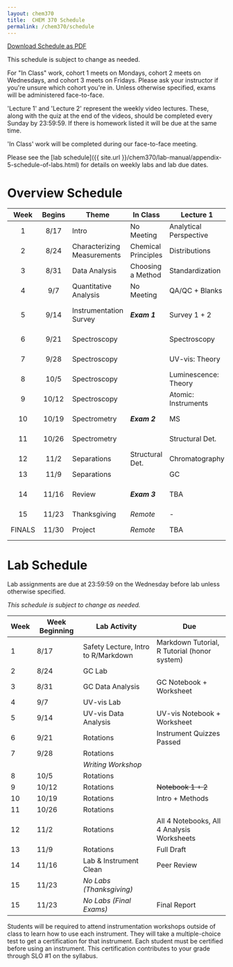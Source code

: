 ```yaml
---
layout: chem370
title:  CHEM 370 Schedule
permalink: /chem370/schedule
---
```


<a class="quicklink" href="https://github.com/alphonse/alphonse.github.io/raw/master/chem370/pdf/schedule.pdf" target="blank">Download Schedule as  PDF</a>

This schedule is subject to change as needed.

For "In Class" work, cohort 1 meets on Mondays, cohort 2 meets on Wednesdays, and cohort 3 meets on Fridays.  Please ask your instructor if you're unsure which cohort you're in.  Unless otherwise specified, exams will be administered face-to-face.

'Lecture 1' and 'Lecture 2' represent the weekly video lectures.  These, along with the quiz at the end of the videos, should be completed every Sunday by 23:59:59.  If there is homework listed it will be due at the same time.

'In Class' work will be completed during our face-to-face meeting.

Please see the [lab schedule]({{ site.url }}/chem370/lab-manual/appendix-5-schedule-of-labs.html) for details on weekly labs and lab due dates.

# Overview Schedule

|  Week  | Begins | Theme                       | In Class            | Lecture 1              | Lecture 2             | Lab                 | HW                       |
|:------:|:------:| --------------------------- | ------------------- | ---------------------- | --------------------- | ------------------- | ------------------------ |
|   1    |  8/17  | Intro                       | No Meeting          | Analytical Perspective | Analyst's Toolbox     | Intro + Safety      |                          |
|   2    |  8/24  | Characterizing Measurements | Chemical Principles | Distributions          | Errors and CIs        | GC Lab 1            |                          |
|   3    |  8/31  | Data Analysis               | Choosing a Method   | Standardization        | Reproducible Research | GC Data @ Home      |                          |
|   4    |  9/7   | Quantitative Analysis       | No Meeting          | QA/QC + Blanks         | Bits and Pieces       | UV-vis              | Standards Prelab         | 
|   5    |  9/14  | Instrumentation Survey      | ***Exam 1***        | Survey 1 + 2           | Survey 3 + 4          | UV-vis Data @ Home  |                          |
|   6    |  9/21  | Spectroscopy                |                     | Spectroscopy           | Optics                | Rotations           | ***Instrument Quizzes*** |
|   7    |  9/28  | Spectroscopy                |                     | UV-vis: Theory         | UV-vis: Instruments   | Rotations           |                          |
|   8    |  10/5  | Spectroscopy                |                     | Luminescence: Theory   | Atomic: Theory        | Rotations           |                          |
|   9    | 10/12  | Spectroscopy                |                     | Atomic: Instruments    | FT-IR                 | Rotations           |                          |
|   10   | 10/19  | Spectrometry                | ***Exam 2***        | MS                     | Structural Det.       | Rotations           |                          |
|   11   | 10/26  | Spectrometry                |                     | Structural Det.        | Structural Det.       | Rotations           |                          |
|   12   |  11/2  | Separations                 | Structural Det.     | Chromatography         | LC                    | Rotations           |                          |
|   13   |  11/9  | Separations                 |                     | GC                     | TBA                   | Rotations           |                          |
|   14   | 11/16  | Review                      | ***Exam 3***        | TBA                    | TBA                   | Rotations + Cleanup |                          |
|   15   | 11/23  | Thanksgiving                | *Remote*            | -                      | -                     | -                   | ***Exam 4***             |
| FINALS | 11/30  | Project                     | *Remote*            | TBA                    | TBA                   | Final Paper         |                          |

# Lab Schedule

Lab assignments are due at 23:59:59 on the Wednesday before lab unless otherwise specified.

*This schedule is subject to change as needed.*

| Week | Week Beginning |            Lab Activity             |                     Due                      |
| ---- | -------------- | ----------------------------------- | -------------------------------------------- |
| 1    | 8/17           | Safety Lecture, Intro to R/Markdown | Markdown Tutorial, R Tutorial (honor system) |
| 2    | 8/24           | GC Lab                              |                                              |
| 3    | 8/31           | GC Data Analysis                    | GC Notebook + Worksheet                      |
| 4    | 9/7            | UV-vis Lab                          |                                              |
| 5    | 9/14           | UV-vis Data Analysis                | UV-vis Notebook + Worksheet                  |
| 6    | 9/21           | Rotations                           | Instrument Quizzes Passed                    |
| 7    | 9/28           | Rotations                           |                                              |
|      |                | *Writing Workshop*                  |                                              |
| 8    | 10/5           | Rotations                           |                                              |
| 9    | 10/12          | Rotations                           | ~~Notebook 1 + 2~~                           | 
| 10   | 10/19          | Rotations                           | Intro + Methods                              |
| 11   | 10/26          | Rotations                           |                                              |
| 12   | 11/2           | Rotations                           | All 4 Notebooks, All 4 Analysis Worksheets   |
| 13   | 11/9           | Rotations                           | Full Draft                                   |
| 14   | 11/16          | Lab & Instrument Clean              | Peer Review                                  |
| 15   | 11/23          | *No Labs (Thanksgiving)*            |                                              |
| 15   | 11/23          | *No Labs (Final Exams)*             | Final Report                                 |


Students will be required to attend instrumentation workshops outside of class to learn how to use each instrument.  They will take a multiple-choice test to get a certification for that instrument.  Each student must be certified before using an instrument.  This certification contributes to your grade through SLO #1 on the syllabus.
